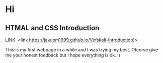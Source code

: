 <h1>Hi</h1>
<h2>HTMAL and CSS Introduction</h2>

LINK: <link https://jakubm1999.github.io/Vefskoli-Introduction)>

This is my first webpage in a while and I was trying my best. Ofcorse give me your honest feedback
but I hope everything is ok. :)
